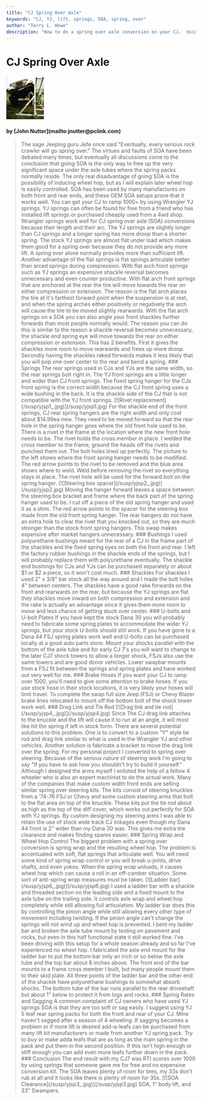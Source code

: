 ```yaml
---
title: "CJ Spring Over Axle"
keywords: "CJ, YJ, lift, springs, SOA, spring, over"
author: "Terry L. Howe"
description: "How to do a spring over axle conversion on your CJ.  Using YJ springs, your CJ will easily ramp over 1000."
---
```


# CJ Spring Over Axle
[![1000 RTI](/susp/yjsp5_.jpg)](/susp/yjsp5.jpg)
<H4>by [John Nutter](mailto:jnutter@pclink.com)</H4>
<blockquote>
The sage Jeeping guru Jefe once said "Eventually, every serious rock
crawler will go spring over." The virtues and faults of SOA have been
debated many times, but eventually all discussions come to the
conclusion that going SOA is the only way to free up the very
significant space under the axle tubes where the spring packs normally
reside. The only real disadvantage of going SOA is the possibility of
inducing wheel hop, but as I will explain later wheel hop is easily
controlled. SOA has been used by many manufactures on both front and
rear ends, and these OEM SOA setups prove that it works well.
You can get your CJ to ramp 1000+ by using Wrangler YJ springs.
YJ springs can often be found for free from a friend who has installed
lift springs or purchased cheaply used from a 4wd shop.
Wrangler springs work well for CJ spring over axle (SOA) conversions
because their length and their arc.  The YJ springs are slightly longer
than CJ springs and a longer spring has more droop than a shorter
spring.  The stock YJ springs are almost flat under load which
makes them good for a spring over because they do not provide
any more lift.  A spring over alone normally provides more than
sufficient lift.  Another advantage of the flat springs is flat
springs articulate better than arced springs during compression.
With flat arch front springs such as YJ springs an expensive shackle
reversal becomes unnecessary and even counter productive. With flat arch
front springs that are anchored at the rear the tire will move towards
the rear on either compression or extension. The reason is the flat arch
places the tire at it's farthest forward point when the suspension is at
rest, and when the spring arches either positively or negatively the
arch will cause the tire to be moved slightly rearwards.
With the flat arch springs on a SOA you can also angle your front
shackles further forwards than most people normally would. The reason
you can do this is similar to the reason a shackle reversal becomes
unnecessary, the shackle end spring eye will move towards the rear on
either compression or extension. This has 2 benefits. First it gives the
shackles more room to move rearwards and frees up more droop. Secondly
having the shackles raked forwards makes it less likely that you will
pop one over center to the rear and bend a spring.
### Springs
The rear springs used in CJs and YJs are the same width, so the rear
springs bolt right in.  The YJ front springs are a little longer and
wider than CJ front springs.  The fixed spring hanger for the CJs
front spring is the correct width because the CJ front spring uses
a wide bushing in the back.  It is the shackle side of the CJ that
is not compatible with the YJ front springs.
[![Rivet replacement](/susp/yjsp1_.jpg)](/susp/yjsp1.jpg)
For the shackle end of the front springs, CJ rear spring hangers are
the right width and only cost about $14.99ea new.  They need to be
moved forward so that the rear hole in the spring hanger goes where
the old front hole used to be.  There is a rivet in the frame at the
location where the new front hole needs to be. The rivet holds the
cross member in place.  I welded the cross member to the frame, ground
the heads off the rivets and punched them out. The bolt holes lined up
perfectly.
The picture to the left shows where the front spring hanger needs to
be modified.  The red arrow points to the rivet to be removed and the
blue area shows where to weld.  Weld before removing the rivet so
everything stays in place.  The rivet hole will be used for the
forward bolt on the spring hanger.
[![Steering box spacer](/susp/yjsp2_.jpg)](/susp/yjsp2.jpg)
Moving the hanger forward leaves a space between the steering box
bracket and frame where the back part of the spring hanger used to be.
I cut off a piece of the old spring hanger and used it as a shim.
The red arrow points to the spacer for the steering box made from
the old front spring hanger.
The rear hangers do not have an extra hole to clear the rivet
that you knocked out, so they are much stronger than the stock front
spring hangers.  This swap makes expensive after market hangers
unnecessary.
### Bushings
I used polyurethane bushings meant for the rear of a CJ in the frame
part of the shackles and the fixed spring eyes on both the front and
rear. I left the factory rubber bushings in the shackle ends of the
springs, but I will probably replace them with polyurethane eventually.
The shackle end bushings for CJs and YJs can be purchased separately
or about $1 or $2 a piece, so it won't cost much.
### Shackles
For shackles I used 2" x 3/8" bar stock all the way around and I made
the bolt holes 4" between centers. The shackles have a good rake
forwards on the front and rearwards on the rear, but because the YJ
springs are flat they shackles move inward on both compression and
extension and the rake is actually an advantage since it gives them more
room to move and less chance of getting stuck over center.
### U-bolts and U-bolt Plates
If you have kept the stock Dana 30 you will probably need to
fabricate some spring plates to
accommodate the wider YJ springs, but your stock U-bolts should still
work. If you have gone to a Dana 44 FSJ spring plates work well and
U-bolts can be purchased locally at a good auto parts store. Mount your
shocks parallel with the bottom of the axle tube and for  early CJ 7's
you will want to change to the later CJ7 shock towers to allow a longer
shock, FSJs also use the same towers and are good donor vehicles. Lower
swaybar mounts from a FSJ fit between the springs and spring plates and
have worked out very well for me.
### Brake Hoses
If you want your CJ to ramp over 1000, you'll need to give some
attention to brake hoses.  If you use stock hose in their stock
locations, it is very likely your hoses will limit travel.
To complete the swap full size Jeep (FSJ) or Chevy Blazer brake
lines relocated to mount off the bottom bolt of the shock tower
work well.
### Drag Link and Tie Rod
[![Drag link and tie rod](/susp/yjsp4_.jpg)](/susp/yjsp4.jpg)
Since The CJ drag link attaches to the knuckle and the lift will
cause it to run at an angle, it will most like hit the spring if left
in stock form.  There are several potential solutions to this problem.
One is to convert to a custom "Y" style tie rod and drag link
similar to what is used in the Wrangler YJ and other vehicles.
Another solution is fabricate a bracket to move the drag link
over the spring.
For my personal project I converted to spring over steering. Because of
the serious nature of steering work I'm going to say "If you have to ask
how you shouldn't try to build it yourself." Although I designed the
arms myself I enlisted the help of a fellow 4 wheeler who is also an
expert machinist to do the actual work. Many of the companies that make
custom width front ends are selling similar spring over steering kits.
The kits consist of steering knuckles from a '74-76 FSJ or Chevy and
some custom steering arms that bolt to the flat area on top of the
knuckle. These kits put the tie rod about as high as the top of the diff
cover, which works out perfectly for SOA with YJ springs.
By custom designing my steering arms I was able to retain the use of
stock wide track CJ linkages even though my Dana 44 front is 2" wider
than my Dana 30 was. This gives me extra tire clearance and makes
finding spares easier.
### Spring Wrap and Wheel Hop Control
The biggest problem with a spring over conversion is spring wrap
and the resulting wheel hop.  The problem is accentuated with soft,
flat springs that articulate well.  You will need some kind of spring
wrap control or you will break u-joints, drive shafts, and even yokes.
When the spring wrap unloads, it causes wheel hop which can cause
a roll in an off-camber situation.  Some sort of anti-spring wrap
measures must be taken.
[![Ladder bar](/susp/yjsp6_.jpg)](/susp/yjsp6.jpg)
I used a ladder bar with a shackle and threaded section on the leading
side and a fixed mount to the axle tube on the trailing side.
It controls axle wrap and wheel hop completely while
still allowing full articulation. My ladder bar does this by controlling
the pinion angle while still allowing every other type of movement
including twisting. If the pinion angle can't change the springs will
not wind up and wheel hop is prevented. I bent my ladder bar and
broken the axle tube mount by testing on pavement and rocks, but
even in this half functional state it still worked fine. I've been
driving with this setup for a whole season already and so far I've
experienced no wheel hop.
I fabricated the axle end mount for the ladder bar to put the bottom bar
only an inch or so below the axle tube and the top bar about 8 inches
above. The front end of the bar mounts to a frame cross member I built,
but many people mount them to their skid plate. All three points of the
ladder bar and the other end of the shackle have polyurethane bushings
to somewhat absorb shocks. The bottom tube of the bar runs parallel to
the rear driveshaft but about 1" below to protect it from logs and
rocks.
### Spring Rates and Sagging
A common complaint of CJ owners who have used YJ springs SOA is that
they are too soft or sag easily. I suggest using YJ 5 leaf rear spring
packs for both the front and rear of your CJ. Mine haven't sagged after
a season of 4 wheeling. If sagging becomes a problem or if more lift is
desired add-a-leafs can be purchased from many lift kit manufacturers or
made from another YJ spring pack. Try to buy or make adda leafs that are
as long as the main spring in the pack and put them in the second
position. If this isn't high enough or stiff enough you can add even
more leafs further down in the pack.
### Conclusion
The end result with my CJ7 was RTI scores over 1000 by using springs
that someone gave me for free and no expensive conversion kit.  The
SOA leaves plenty of room for tires, my 33s don't rub at all and
it looks like there is plenty of room for 35s.
[![SOA Clearance](/susp/yjsp3_.jpg)](/susp/yjsp3.jpg)
SOA, 1" body lift, and 33" Swampers.
</blockquote>